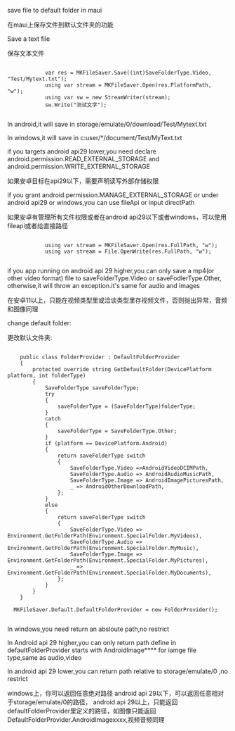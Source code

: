 <p>save file to default folder in maui</p>
<p>在maui上保存文件到默认文件夹的功能</p>
<p>Save a text file</p>
<p>保存文本文件</p>
<code>
            var res = MKFileSaver.Save((int)SaveFolderType.Video, "Test/Mytext.txt");
            using var stream = MKFileSaver.Open(res.PlatformPath, "w");
            using var sw = new StreamWriter(stream);
            sw.Write("测试文字");
  </code>
  <p>In android,it will save in storage/emulate/0/download/Test/Mytext.txt</p>
  <p>In windows,it will save in c:user/*/document/Test/MyText.txt</p>
  <p>if you targets android api29 lower,you need declare android.permission.READ_EXTERNAL_STORAGE and android.permission.WRITE_EXTERNAL_STORAGE</p>
  <p>如果安卓目标在api29以下，需要声明读写外部存储权限</p>
  <p>if you grant android.permission.MANAGE_EXTERNAL_STORAGE or under android api29 or windows,you can use fileApi or input directPath</p>
  <p>如果安卓有管理所有文件权限或者在android api29以下或者windows，可以使用fileapi或者给直接路径</p>
  <code>
            using var stream = MKFileSaver.Open(res.FullPath, "w");
            using var stream = File.OpenWrite(res.FullPath, "w");
  </code>
  <p>if you app running on android api 29 higher,you can only save a mp4(or other video format) file to saveFolderType.Video or saveFodlerType.Other,
otherwise,it will throw an exception.it's same for audio and images</p>
<p>在安卓11以上，只能在视频类型里或洽谈类型里存视频文件，否则抛出异常，音频和图像同理</p>
<p>change default folder:</p>
<p>更改默认文件夹:</p>
<code>
    public class FolderProvider : DefaultFolderProvider
    {
        protected override string GetDefaultFolder(DevicePlatform platform, int folderType)
        {
            SaveFolderType saveFolderType;
            try
            {
                saveFolderType = (SaveFolderType)folderType;
            }
            catch
            {
                saveFolderType = SaveFolderType.Other;
            }
            if (platform == DevicePlatform.Android)
            {
                return saveFolderType switch
                {
                    SaveFolderType.Video =>AndroidVideoDCIMPath,
                    SaveFolderType.Audio => AndroidAudioMusicPath,
                    SaveFolderType.Image => AndroidImagePicturesPath,
                    _ => AndroidOtherDownloadPath,
                };
            }
            else
            {
                return saveFolderType switch
                {
                    SaveFolderType.Video => Environment.GetFolderPath(Environment.SpecialFolder.MyVideos),
                    SaveFolderType.Audio => Environment.GetFolderPath(Environment.SpecialFolder.MyMusic),
                    SaveFolderType.Image => Environment.GetFolderPath(Environment.SpecialFolder.MyPictures),
                    _ => Environment.GetFolderPath(Environment.SpecialFolder.MyDocuments),
                };
            }
        }
    }
</code>
<code>
  MKFileSaver.Default.DefaultFolderProvider = new FolderProvider();
  </code>
  <p>In windows,you need return an absloute path,no restrict</p>
  <p>In Android api 29 higher,you can only return path define in defaultFolderProvider starts with AndroidImage**** for iamge file type,same as audio,video</p>
  <p>In android api 29 lower,you can return path relative to storage/emulate/0 ,no restrict</p>
  <p>windows上，你可以返回任意绝对路径
android api 29以下，可以返回任意相对于storage/emulate/0的路径，
android api 29以上，只能返回defaultFolderProvider里定义的路径，如图像只能返回DefaultFolderProvider.AndroidImagexxxx,视频音频同理</p>
  
